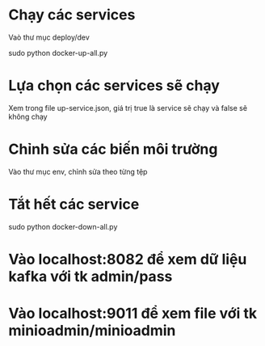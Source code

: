 # Chạy các services 
Vaò thư mục deploy/dev

sudo python docker-up-all.py 

# Lựa chọn các services sẽ chạy
Xem trong file up-service.json, giá trị true là service sẽ chạy và false sẽ không chạy

# Chỉnh sửa các biến môi trường
Vào thư mục env, chỉnh sửa theo từng tệp

# Tắt hết các service
sudo python docker-down-all.py

# Vào localhost:8082 để xem dữ liệu kafka với tk admin/pass
# Vào localhost:9011 để xem file với tk minioadmin/minioadmin

